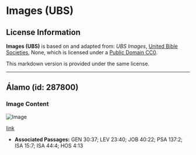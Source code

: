 # Images (UBS)

## License Information

**Images (UBS)** is based on and adapted from: _UBS Images_, [United Bible Societies](https://unitedbiblesocieties.org/), None, which is licensed under a [Public Domain CC0](https://creativecommons.org/public-domain/cc0/).

This markdown version is provided under the same license.



--------------------------------

## Álamo (id: 287800)

### Image Content

![Image](https://cdn.aquifer.bible/aquifer-content/resources/Media/WEB-0730_poplar.jpg)

[link](https://cdn.aquifer.bible/aquifer-content/resources/Media/WEB-0730_poplar.jpg)

* **Associated Passages:** GEN 30:37; LEV 23:40; JOB 40:22; PSA 137:2; ISA 15:7; ISA 44:4; HOS 4:13

